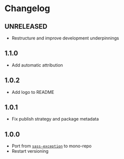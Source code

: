 # Changelog

<!-- The order of list items should be: Critical/Fixes, New, Update, Remove, Underpinnings -->
<!-- ## UNRELEASED -->

## UNRELEASED

* Restructure and improve development underpinnings

## 1.1.0

* Add automatic attribution

## 1.0.2

* Add logo to README

## 1.0.1

* Fix publish strategy and package metadata

## 1.0.0

* Port from [`sass-exception`](https://www.npmjs.com/package/sass-exception) to mono-repo
* Restart versioning
